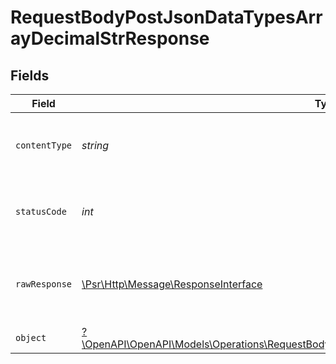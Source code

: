 # RequestBodyPostJsonDataTypesArrayDecimalStrResponse


## Fields

| Field                                                                                                                                                                             | Type                                                                                                                                                                              | Required                                                                                                                                                                          | Description                                                                                                                                                                       |
| --------------------------------------------------------------------------------------------------------------------------------------------------------------------------------- | --------------------------------------------------------------------------------------------------------------------------------------------------------------------------------- | --------------------------------------------------------------------------------------------------------------------------------------------------------------------------------- | --------------------------------------------------------------------------------------------------------------------------------------------------------------------------------- |
| `contentType`                                                                                                                                                                     | *string*                                                                                                                                                                          | :heavy_check_mark:                                                                                                                                                                | HTTP response content type for this operation                                                                                                                                     |
| `statusCode`                                                                                                                                                                      | *int*                                                                                                                                                                             | :heavy_check_mark:                                                                                                                                                                | HTTP response status code for this operation                                                                                                                                      |
| `rawResponse`                                                                                                                                                                     | [\Psr\Http\Message\ResponseInterface](https://www.php-fig.org/psr/psr-7/#33-psrhttpmessageresponseinterface)                                                                      | :heavy_minus_sign:                                                                                                                                                                | Raw HTTP response; suitable for custom response parsing                                                                                                                           |
| `object`                                                                                                                                                                          | [?\OpenAPI\OpenAPI\Models\Operations\RequestBodyPostJsonDataTypesArrayDecimalStrResponseBody](../../models/operations/RequestBodyPostJsonDataTypesArrayDecimalStrResponseBody.md) | :heavy_minus_sign:                                                                                                                                                                | OK                                                                                                                                                                                |